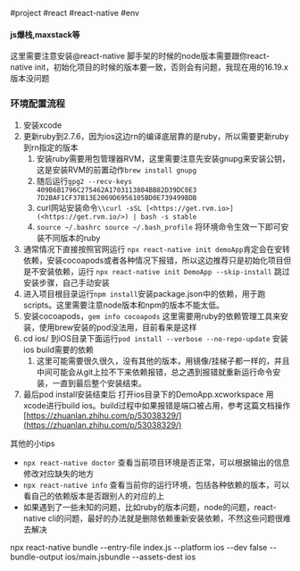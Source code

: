 #project #react #react-native #env

#### js爆栈,maxstack等
这里需要注意安装@react-native 脚手架的时候的node版本需要跟你react-native init，初始化项目的时候的版本要一致，否则会有问题，我现在用的16.19.x版本没问题

### 环境配置流程
1.  安装xcode
2.  更新ruby到2.7.6，因为ios这边rn的编译底层靠的是ruby，所以需要更新ruby到rn指定的版本
    1.  安装ruby需要用包管理器RVM，这里需要注意先安装gnupg来安装公钥，这是安装RVM的前置动作`brew install gnupg`
    2.  随后运行`gpg2 --recv-keys 409B6B1796C275462A1703113804BB82D39DC0E3 7D2BAF1CF37B13E2069D6956105BD0E739499BDB`
    3.  curl网站安装命令`\\curl -sSL [<https://get.rvm.io>](<https://get.rvm.io/>) | bash -s stable`
    4.  `source ~/.bashrc source ~/.bash_profile` 将环境命令生效一下即可安装不同版本的ruby
3.  通常情况下直接按照官网运行 `npx react-native init demoApp`肯定会在安转依赖，安装cocoapods或者各种情况下报错，所以这边推荐只是初始化项目但是不安装依赖，运行 `npx react-native init DemoApp --skip-install` 跳过安装步骤，自己手动安装
4.  进入项目根目录运行`npm install`安装package.json中的依赖，用于跑scripts。这里需要注意node版本和npm的版本不能太低。
5.  安装cocoapods，`gem info cocoapods` 这里需要用ruby的依赖管理工具来安装，使用brew安装的pod没法用，目前看来是这样
6.  cd ios/ 到iOS目录下面运行`pod install --verbose --no-repo-update` 安装ios build需要的依赖
    1.  这里可能需要很久很久，没有其他的版本，用镜像/挂梯子都一样的，并且中间可能会从git上拉不下来依赖报错，总之遇到报错就重新运行命令安装，一直到最后整个安装结束。
7.  最后pod install安装结束后 打开ios目录下的DemoApp.xcworkspace 用xcode进行build ios。build过程中如果报错是端口被占用，参考这篇文档操作[](https://zhuanlan.zhihu.com/p/53038329/)[https://zhuanlan.zhihu.com/p/53038329/](https://zhuanlan.zhihu.com/p/53038329/)

其他的小tips

-   `npx react-native doctor` 查看当前项目环境是否正常，可以根据输出的信息修改对应缺失的地方
-   `npx react-native info` 查看当前你的运行环境，包括各种依赖的版本，可以看自己的依赖版本是否跟别人的对应的上
-   如果遇到了一些未知的问题，比如ruby的版本问题，node的问题，react-native cli的问题，最好的办法就是删除依赖重新安装依赖，不然这些问题很难去解决

npx react-native bundle --entry-file index.js --platform ios --dev false --bundle-output ios/main.jsbundle --assets-dest ios